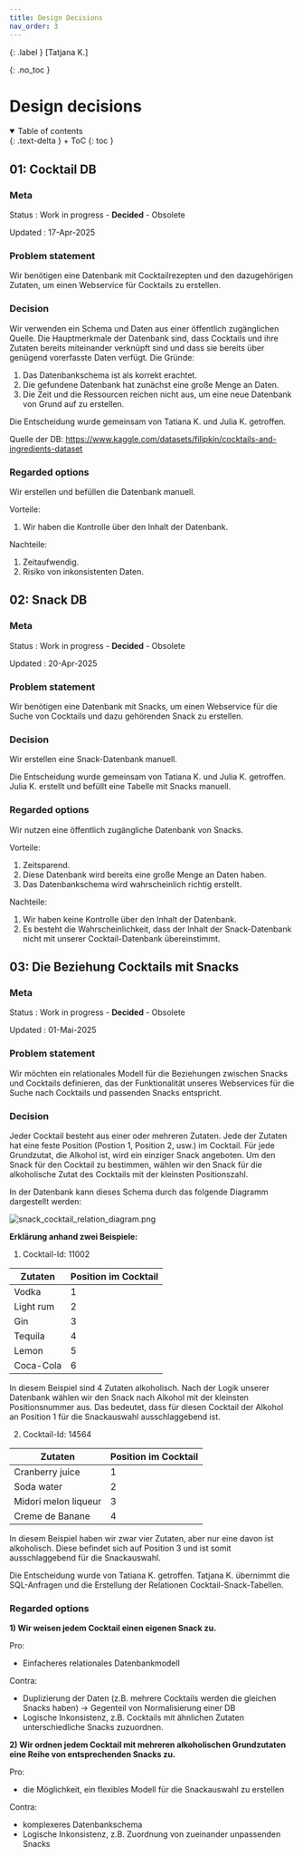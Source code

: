 ```yaml
---
title: Design Decisions
nav_order: 3
---
```


{: .label }
[Tatjana K.]

{: .no_toc }
# Design decisions

<details open markdown="block">
{: .text-delta }
<summary>Table of contents</summary>
+ ToC
{: toc }
</details>



## 01: Cocktail DB

### Meta

Status
: Work in progress - **Decided** - Obsolete

Updated
: 17-Apr-2025

### Problem statement

Wir benötigen eine Datenbank mit Cocktailrezepten und den dazugehörigen Zutaten, um einen Webservice für Cocktails zu erstellen.

### Decision

Wir verwenden ein Schema und Daten aus einer öffentlich zugänglichen Quelle. Die Hauptmerkmale der Datenbank sind, dass Cocktails und ihre Zutaten bereits miteinander verknüpft sind und dass sie bereits über genügend vorerfasste Daten verfügt.
Die Gründe:
1) Das Datenbankschema ist als korrekt erachtet.
2) Die gefundene Datenbank hat zunächst eine große Menge an Daten.
3) Die Zeit und die Ressourcen reichen nicht aus, um eine neue Datenbank von Grund auf zu erstellen.

Die Entscheidung wurde gemeinsam von Tatiana K. und Julia K. getroffen.

Quelle der DB: https://www.kaggle.com/datasets/filipkin/cocktails-and-ingredients-dataset

### Regarded options

Wir erstellen und befüllen die Datenbank manuell.

Vorteile:
1) Wir haben die Kontrolle über den Inhalt der Datenbank.

Nachteile:
1) Zeitaufwendig.
2) Risiko von inkonsistenten Daten.


## 02: Snack DB

### Meta

Status
: Work in progress - **Decided** - Obsolete

Updated
: 20-Apr-2025

### Problem statement

Wir benötigen eine Datenbank mit Snacks, um einen Webservice für die Suche von Cocktails und dazu gehörenden Snack zu erstellen.

### Decision

Wir erstellen eine Snack-Datenbank manuell.

Die Entscheidung wurde gemeinsam von Tatiana K. und Julia K. getroffen.
Julia K. erstellt und befüllt eine Tabelle mit Snacks manuell.

### Regarded options

Wir nutzen eine öffentlich zugängliche Datenbank von Snacks.

Vorteile:
1) Zeitsparend.
2) Diese Datenbank wird bereits eine große Menge an Daten haben.
3) Das Datenbankschema wird wahrscheinlich richtig erstellt.

Nachteile:
1) Wir haben keine Kontrolle über den Inhalt der Datenbank.
2) Es besteht die Wahrscheinlichkeit, dass der Inhalt der Snack-Datenbank nicht mit unserer Cocktail-Datenbank übereinstimmt.



## 03: Die Beziehung Cocktails mit Snacks

### Meta

Status
: Work in progress - **Decided** - Obsolete

Updated
: 01-Mai-2025

### Problem statement

Wir möchten ein relationales Modell für die Beziehungen zwischen Snacks und Cocktails definieren, das der Funktionalität unseres Webservices für die Suche nach Cocktails und passenden Snacks entspricht.

### Decision

Jeder Cocktail besteht aus einer oder mehreren Zutaten. Jede der Zutaten hat eine feste Position (Postion 1, Position 2, usw.) im Cocktail. Für jede Grundzutat, die Alkohol ist, wird ein einziger Snack angeboten. Um den Snack für den Cocktail zu bestimmen, wählen wir den Snack für die alkoholische Zutat des Cocktails mit der kleinsten Positionszahl.

In der Datenbank kann dieses Schema durch das folgende Diagramm dargestellt werden:

![snack_cocktail_relation_diagram.png](snack_cocktail_relation_diagram.png)


**Erklärung anhand zwei Beispiele:**

1) Cocktail-Id: 11002

| Zutaten   | Position im Cocktail |
|-----------|----------------------|
| Vodka     | 1                    |
| Light rum | 2                    |
| Gin       | 3                    |
| Tequila   | 4                    |
| Lemon     | 5                    |
| Coca-Cola | 6                    |

In diesem Beispiel sind 4 Zutaten alkoholisch. Nach der Logik unserer Datenbank wählen wir den Snack nach Alkohol mit der kleinsten Positionsnummer aus. Das bedeutet, dass für diesen Cocktail der Alkohol an Position 1 für die Snackauswahl ausschlaggebend ist.

2) Cocktail-Id: 14564

| Zutaten              | Position im Cocktail |
|----------------------|----------------------|
| Cranberry juice      | 1                    |
| Soda water           | 2                    |
| Midori melon liqueur | 3                    |
| Creme de Banane      | 4                    |

In diesem Beispiel haben wir zwar vier Zutaten, aber nur eine davon ist alkoholisch. Diese befindet sich auf Position 3 und ist somit ausschlaggebend für die Snackauswahl.

Die Entscheidung wurde von Tatiana K. getroffen.
Tatjana K. übernimmt die SQL-Anfragen und die Erstellung der Relationen Cocktail-Snack-Tabellen.

### Regarded options

**1) Wir weisen jedem Cocktail einen eigenen Snack zu.**

Pro:
- Einfacheres relationales Datenbankmodell

Contra:
- Duplizierung der Daten (z.B. mehrere Cocktails werden die gleichen Snacks haben) -> Gegenteil von Normalisierung einer DB
- Logische Inkonsistenz, z.B. Cocktails mit ähnlichen Zutaten unterschiedliche Snacks zuzuordnen.


**2) Wir ordnen jedem Cocktail mit mehreren alkoholischen Grundzutaten eine Reihe von entsprechenden Snacks zu.**

Pro:
- die Möglichkeit, ein flexibles Modell für die Snackauswahl zu erstellen

Contra:
- komplexeres Datenbankschema
- Logische Inkonsistenz, z.B. Zuordnung von zueinander unpassenden Snacks
